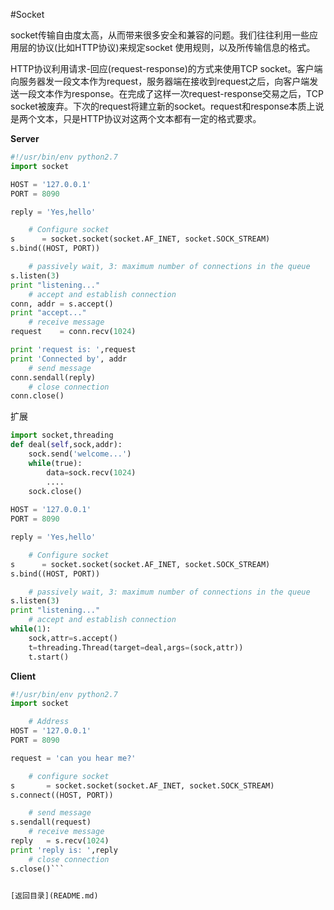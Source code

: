 #Socket


socket传输自由度太高，从而带来很多安全和兼容的问题。我们往往利用一些应用层的协议(比如HTTP协议)来规定socket 使用规则，以及所传输信息的格式。

HTTP协议利用请求-回应(request-response)的方式来使用TCP socket。客户端向服务器发一段文本作为request，服务器端在接收到request之后，向客户端发送一段文本作为response。在完成了这样一次request-response交易之后，TCP socket被废弃。下次的request将建立新的socket。request和response本质上说是两个文本，只是HTTP协议对这两个文本都有一定的格式要求。

**Server**
```python
#!/usr/bin/env python2.7
import socket

HOST = '127.0.0.1'
PORT = 8090

reply = 'Yes,hello'

    # Configure socket
s      = socket.socket(socket.AF_INET, socket.SOCK_STREAM)
s.bind((HOST, PORT))

    # passively wait, 3: maximum number of connections in the queue
s.listen(3)
print "listening..."
    # accept and establish connection
conn, addr = s.accept()
print "accept..."
    # receive message
request    = conn.recv(1024)

print 'request is: ',request
print 'Connected by', addr
    # send message
conn.sendall(reply)
    # close connection
conn.close()
```
扩展
```python
import socket,threading
def deal(self,sock,addr):
    sock.send('welcome...')
    while(true):
        data=sock.recv(1024)
        ....
    sock.close()
    
HOST = '127.0.0.1'
PORT = 8090

reply = 'Yes,hello'

    # Configure socket
s      = socket.socket(socket.AF_INET, socket.SOCK_STREAM)
s.bind((HOST, PORT))

    # passively wait, 3: maximum number of connections in the queue
s.listen(3)
print "listening..."
    # accept and establish connection
while(1):
    sock,attr=s.accept()
    t=threading.Thread(target=deal,args=(sock,attr))
    t.start()
```

**Client**
```python
#!/usr/bin/env python2.7
import socket

    # Address
HOST = '127.0.0.1'
PORT = 8090

request = 'can you hear me?'

    # configure socket
s       = socket.socket(socket.AF_INET, socket.SOCK_STREAM)
s.connect((HOST, PORT))

    # send message
s.sendall(request)
    # receive message
reply   = s.recv(1024)
print 'reply is: ',reply
    # close connection
s.close()```


[返回目录](README.md)